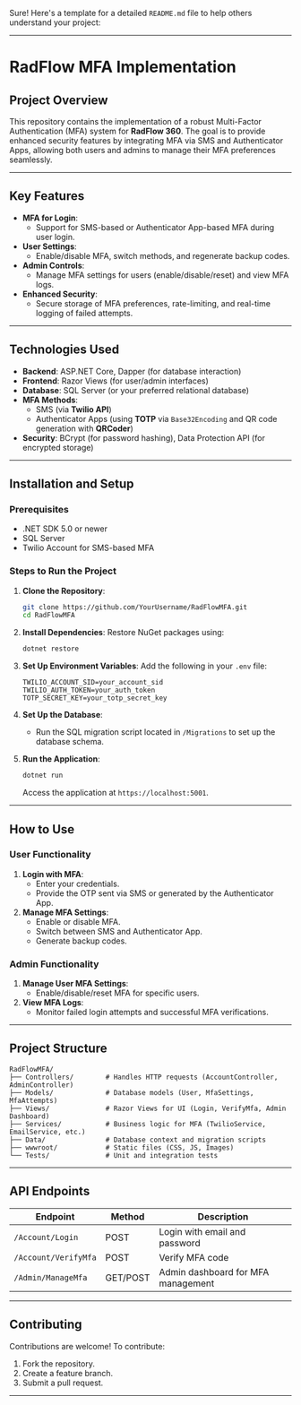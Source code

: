 Sure! Here's a template for a detailed `README.md` file to help others understand your project:

---

# **RadFlow MFA Implementation**

## **Project Overview**
This repository contains the implementation of a robust Multi-Factor Authentication (MFA) system for **RadFlow 360**. The goal is to provide enhanced security features by integrating MFA via SMS and Authenticator Apps, allowing both users and admins to manage their MFA preferences seamlessly.

---

## **Key Features**
- **MFA for Login**:
  - Support for SMS-based or Authenticator App-based MFA during user login.
- **User Settings**:
  - Enable/disable MFA, switch methods, and regenerate backup codes.
- **Admin Controls**:
  - Manage MFA settings for users (enable/disable/reset) and view MFA logs.
- **Enhanced Security**:
  - Secure storage of MFA preferences, rate-limiting, and real-time logging of failed attempts.

---

## **Technologies Used**
- **Backend**: ASP.NET Core, Dapper (for database interaction)
- **Frontend**: Razor Views (for user/admin interfaces)
- **Database**: SQL Server (or your preferred relational database)
- **MFA Methods**:
  - SMS (via **Twilio API**)
  - Authenticator Apps (using **TOTP** via `Base32Encoding` and QR code generation with **QRCoder**)
- **Security**: BCrypt (for password hashing), Data Protection API (for encrypted storage)

---

## **Installation and Setup**

### **Prerequisites**
- .NET SDK 5.0 or newer
- SQL Server
- Twilio Account for SMS-based MFA

### **Steps to Run the Project**
1. **Clone the Repository**:
   ```bash
   git clone https://github.com/YourUsername/RadFlowMFA.git
   cd RadFlowMFA
   ```

2. **Install Dependencies**:
   Restore NuGet packages using:
   ```bash
   dotnet restore
   ```

3. **Set Up Environment Variables**:
   Add the following in your `.env` file:
   ```plaintext
   TWILIO_ACCOUNT_SID=your_account_sid
   TWILIO_AUTH_TOKEN=your_auth_token
   TOTP_SECRET_KEY=your_totp_secret_key
   ```

4. **Set Up the Database**:
   - Run the SQL migration script located in `/Migrations` to set up the database schema.

5. **Run the Application**:
   ```bash
   dotnet run
   ```
   Access the application at `https://localhost:5001`.

---

## **How to Use**

### **User Functionality**
1. **Login with MFA**:
   - Enter your credentials.
   - Provide the OTP sent via SMS or generated by the Authenticator App.
2. **Manage MFA Settings**:
   - Enable or disable MFA.
   - Switch between SMS and Authenticator App.
   - Generate backup codes.

### **Admin Functionality**
1. **Manage User MFA Settings**:
   - Enable/disable/reset MFA for specific users.
2. **View MFA Logs**:
   - Monitor failed login attempts and successful MFA verifications.

---

## **Project Structure**

```
RadFlowMFA/
├── Controllers/        # Handles HTTP requests (AccountController, AdminController)
├── Models/             # Database models (User, MfaSettings, MfaAttempts)
├── Views/              # Razor Views for UI (Login, VerifyMfa, Admin Dashboard)
├── Services/           # Business logic for MFA (TwilioService, EmailService, etc.)
├── Data/               # Database context and migration scripts
├── wwwroot/            # Static files (CSS, JS, Images)
└── Tests/              # Unit and integration tests
```

---

## **API Endpoints**

| **Endpoint**       | **Method** | **Description**                     |
|---------------------|------------|-------------------------------------|
| `/Account/Login`    | POST       | Login with email and password       |
| `/Account/VerifyMfa`| POST       | Verify MFA code                     |
| `/Admin/ManageMfa`  | GET/POST   | Admin dashboard for MFA management  |

---

## **Contributing**
Contributions are welcome! To contribute:
1. Fork the repository.
2. Create a feature branch.
3. Submit a pull request.

---
